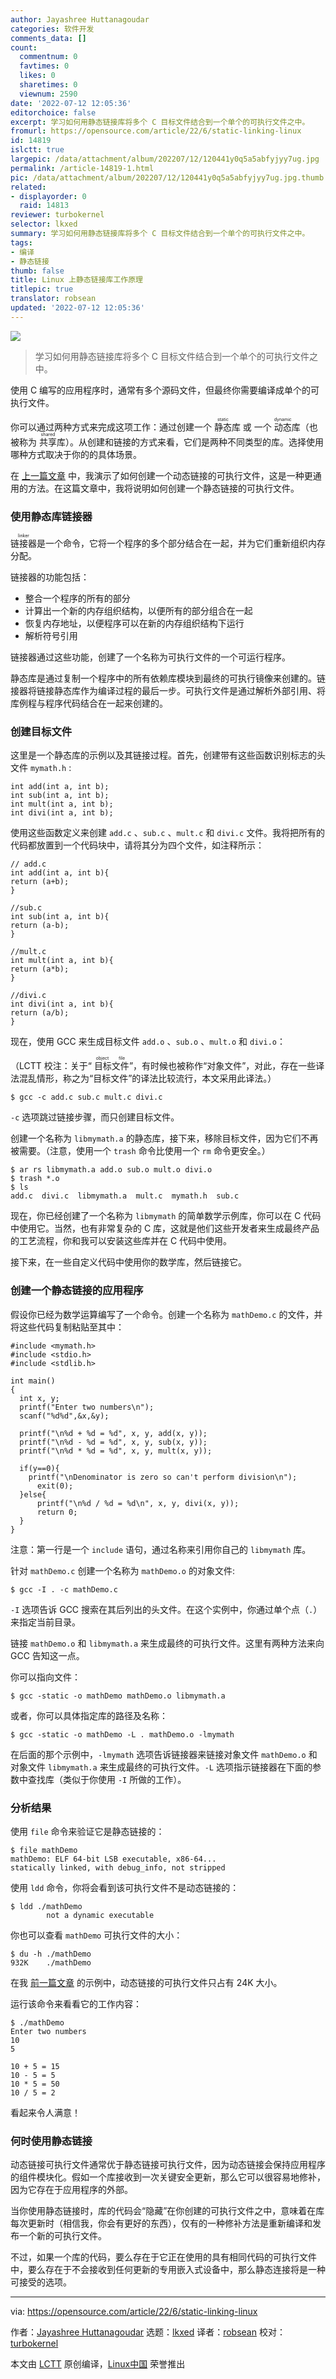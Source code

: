 ```yaml
---
author: Jayashree Huttanagoudar
categories: 软件开发
comments_data: []
count:
  commentnum: 0
  favtimes: 0
  likes: 0
  sharetimes: 0
  viewnum: 2590
date: '2022-07-12 12:05:36'
editorchoice: false
excerpt: 学习如何用静态链接库将多个 C 目标文件结合到一个单个的可执行文件之中。
fromurl: https://opensource.com/article/22/6/static-linking-linux
id: 14819
islctt: true
largepic: /data/attachment/album/202207/12/120441y0q5a5abfyjyy7ug.jpg
permalink: /article-14819-1.html
pic: /data/attachment/album/202207/12/120441y0q5a5abfyjyy7ug.jpg.thumb.jpg
related:
- displayorder: 0
  raid: 14813
reviewer: turbokernel
selector: lkxed
summary: 学习如何用静态链接库将多个 C 目标文件结合到一个单个的可执行文件之中。
tags:
- 编译
- 静态链接
thumb: false
title: Linux 上静态链接库工作原理
titlepic: true
translator: robsean
updated: '2022-07-12 12:05:36'
---
```


![](/data/attachment/album/202207/12/120441y0q5a5abfyjyy7ug.jpg)



> 
> 学习如何用静态链接库将多个 C 目标文件结合到一个单个的可执行文件之中。
> 
> 
> 


使用 C 编写的应用程序时，通常有多个源码文件，但最终你需要编译成单个的可执行文件。


你可以通过两种方式来完成这项工作：通过创建一个 <ruby> 静态 <rt>  static </rt></ruby> 库 或 一个 <ruby> 动态 <rt>  dynamic </rt></ruby> 库（也被称为 <ruby> 共享 <rt>  shared </rt></ruby> 库）。从创建和链接的方式来看，它们是两种不同类型的库。选择使用哪种方式取决于你的的具体场景。


在 [上一篇文章](/article-14813-1.html) 中，我演示了如何创建一个动态链接的可执行文件，这是一种更通用的方法。在这篇文章中，我将说明如何创建一个静态链接的可执行文件。


### 使用静态库链接器


<ruby> 链接器 <rt>  linker </rt></ruby>是一个命令，它将一个程序的多个部分结合在一起，并为它们重新组织内存分配。


链接器的功能包括：


* 整合一个程序的所有的部分
* 计算出一个新的内存组织结构，以便所有的部分组合在一起
* 恢复内存地址，以便程序可以在新的内存组织结构下运行
* 解析符号引用


链接器通过这些功能，创建了一个名称为可执行文件的一个可运行程序。


静态库是通过复制一个程序中的所有依赖库模块到最终的可执行镜像来创建的。链接器将链接静态库作为编译过程的最后一步。可执行文件是通过解析外部引用、将库例程与程序代码结合在一起来创建的。


### 创建目标文件


这里是一个静态库的示例以及其链接过程。首先，创建带有这些函数识别标志的头文件 `mymath.h` :



```
int add(int a, int b);
int sub(int a, int b);
int mult(int a, int b);
int divi(int a, int b);

```

使用这些函数定义来创建 `add.c` 、`sub.c` 、`mult.c` 和 `divi.c` 文件。我将把所有的代码都放置到一个代码块中，请将其分为四个文件，如注释所示：



```
// add.c
int add(int a, int b){
return (a+b);
}

//sub.c
int sub(int a, int b){
return (a-b);
}

//mult.c
int mult(int a, int b){
return (a*b);
}

//divi.c
int divi(int a, int b){
return (a/b);
}

```

现在，使用 GCC 来生成目标文件 `add.o` 、`sub.o` 、`mult.o` 和 `divi.o`：


（LCTT 校注：关于“<ruby> 目标文件 <rt>  object file </rt></ruby>”，有时候也被称作“对象文件”，对此，存在一些译法混乱情形，称之为“目标文件”的译法比较流行，本文采用此译法。）



```
$ gcc -c add.c sub.c mult.c divi.c

```

`-c` 选项跳过链接步骤，而只创建目标文件。


创建一个名称为 `libmymath.a` 的静态库，接下来，移除目标文件，因为它们不再被需要。（注意，使用一个 `trash` 命令比使用一个 `rm` 命令更安全。）



```
$ ar rs libmymath.a add.o sub.o mult.o divi.o
$ trash *.o
$ ls
add.c  divi.c  libmymath.a  mult.c  mymath.h  sub.c

```

现在，你已经创建了一个名称为 `libmymath` 的简单数学示例库，你可以在 C 代码中使用它。当然，也有非常复杂的 C 库，这就是他们这些开发者来生成最终产品的工艺流程，你和我可以安装这些库并在 C 代码中使用。


接下来，在一些自定义代码中使用你的数学库，然后链接它。


### 创建一个静态链接的应用程序


假设你已经为数学运算编写了一个命令。创建一个名称为 `mathDemo.c` 的文件，并将这些代码复制粘贴至其中：



```
#include <mymath.h>
#include <stdio.h>
#include <stdlib.h>

int main()
{
  int x, y;
  printf("Enter two numbers\n");
  scanf("%d%d",&x,&y);
 
  printf("\n%d + %d = %d", x, y, add(x, y));
  printf("\n%d - %d = %d", x, y, sub(x, y));
  printf("\n%d * %d = %d", x, y, mult(x, y));

  if(y==0){
    printf("\nDenominator is zero so can't perform division\n");
      exit(0);
  }else{
      printf("\n%d / %d = %d\n", x, y, divi(x, y));
      return 0;
  }
}

```

注意：第一行是一个 `include` 语句，通过名称来引用你自己的 `libmymath` 库。


针对 `mathDemo.c` 创建一个名称为 `mathDemo.o` 的对象文件:



```
$ gcc -I . -c mathDemo.c

```

`-I` 选项告诉 GCC 搜索在其后列出的头文件。在这个实例中，你通过单个点（`.`）来指定当前目录。


链接 `mathDemo.o` 和 `libmymath.a` 来生成最终的可执行文件。这里有两种方法来向 GCC 告知这一点。


你可以指向文件：



```
$ gcc -static -o mathDemo mathDemo.o libmymath.a

```

或者，你可以具体指定库的路径及名称：



```
$ gcc -static -o mathDemo -L . mathDemo.o -lmymath

```

在后面的那个示例中，`-lmymath` 选项告诉链接器来链接对象文件 `mathDemo.o` 和对象文件 `libmymath.a` 来生成最终的可执行文件。`-L` 选项指示链接器在下面的参数中查找库（类似于你使用 `-I` 所做的工作）。


### 分析结果


使用 `file` 命令来验证它是静态链接的：



```
$ file mathDemo
mathDemo: ELF 64-bit LSB executable, x86-64...
statically linked, with debug_info, not stripped

```

使用 `ldd` 命令，你将会看到该可执行文件不是动态链接的：



```
$ ldd ./mathDemo
        not a dynamic executable

```

你也可以查看 `mathDemo` 可执行文件的大小：



```
$ du -h ./mathDemo
932K    ./mathDemo

```

在我 [前一篇文章](/article-14813-1.html) 的示例中，动态链接的可执行文件只占有 24K 大小。


运行该命令来看看它的工作内容：



```
$ ./mathDemo
Enter two numbers
10
5

10 + 5 = 15
10 - 5 = 5
10 * 5 = 50
10 / 5 = 2

```

看起来令人满意！


### 何时使用静态链接


动态链接可执行文件通常优于静态链接可执行文件，因为动态链接会保持应用程序的组件模块化。假如一个库接收到一次关键安全更新，那么它可以很容易地修补，因为它存在于应用程序的外部。


当你使用静态链接时，库的代码会“隐藏”在你创建的可执行文件之中，意味着在库每次更新时（相信我，你会有更好的东西），仅有的一种修补方法是重新编译和发布一个新的可执行文件。


不过，如果一个库的代码，要么存在于它正在使用的具有相同代码的可执行文件中，要么存在于不会接收到任何更新的专用嵌入式设备中，那么静态连接将是一种可接受的选项。




---


via: <https://opensource.com/article/22/6/static-linking-linux>


作者：[Jayashree Huttanagoudar](https://opensource.com/users/jayashree-huttanagoudar) 选题：[lkxed](https://github.com/lkxed) 译者：[robsean](https://github.com/robsean) 校对：[turbokernel](https://github.com/turbokernel)


本文由 [LCTT](https://github.com/LCTT/TranslateProject) 原创编译，[Linux中国](https://linux.cn/) 荣誉推出